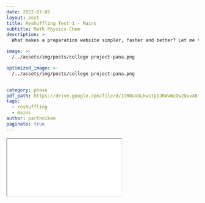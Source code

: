 ```yaml
---
date: 2022-07-05
layout: post
title: Reshuffling Test 1 - Mains
subtitle: Math Physics Chem
description: >-
  What makes a preparation website simpler, faster and better? Let me tell you ... 

image: >-
  /../assets/img/posts/college project-pana.png

optimized_image: >-
  /../assets/img/posts/college project-pana.png


category: phase 
pdf_path: https://drive.google.com/file/d/1tR0uVGLkw1tpIJRWvWzOw2QvvX67F3A0/preview?usp=drive_link
tags:
  - reshuffling
  - mains
author: parthnikam
paginate: true
---
```


<iframe class="embed-pdf" src="{{ page.pdf_path }}#toolbar=0" seamless="seamless" scrolling="no" style="overflow:hidden"></iframe>



